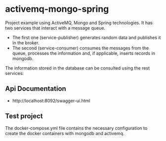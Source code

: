 # activemq-mongo-spring

Project example using ActiveMQ, Mongo and Spring technologies.
It has two services that interact with a message queue.

- The first one (service-publisher) generates random data and publishes it in the broker.
- The second (service-consumer) consumes the messages from the queue, processes the information and, if applicable, inserts records in mongodb.

The information stored in the database can be consulted using the rest services:

		
## Api Documentation

- http://localhost:8092/swagger-ui.html

## Test project
The docker-compose.yml file contains the necessary configuration to create the docker containers with mongodb and activemq.
